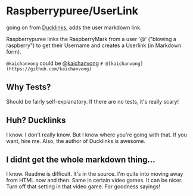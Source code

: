 # Raspberrypuree/UserLink
going on from [Ducklinks](https://github.com/kaichanvong/ducklinks), adds the user markdown link.

Raspberrypuree links the RaspberryMark from a user '@' ("blowing a raspberry") to get their Username and creates a Userlink (in Markdown form).

`@kaichanvong` could be @[kaichanvong](https://github.com/kaichanvong) `# @[kaichanvong](https://github.com/kaichanvong)` 

## Why Tests? 
Should be fairly self-explanatory. If there are no tests, it's really scary!

## Huh? Ducklinks
I know. I don't really know. But I know where you're going with that. If you want, hire me. Also, the author of Ducklinks is awesome. 

## I didnt get the whole markdown thing...
I know. Readme is difficult. It's in the source. I'm quite into moving away from HTML now and then. Same in certain video games. It can be nicer. Turn off that setting in that video game. For goodness sayings!
